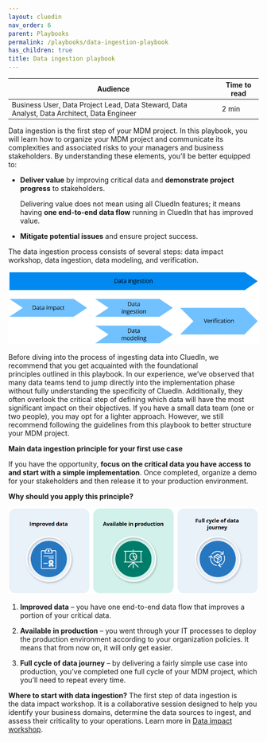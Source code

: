 ```yaml
---
layout: cluedin
nav_order: 6
parent: Playbooks
permalink: /playbooks/data-ingestion-playbook
has_children: true
title: Data ingestion playbook
---
```


| Audience | Time to read |
|--|--|
| Business User, Data Project Lead, Data Steward, Data Analyst, Data Architect, Data Engineer | 2 min |

Data ingestion is the first step of your MDM project. In this playbook, you will learn how to organize your MDM project and communicate its complexities and associated risks to your managers and business stakeholders. By understanding these elements, you’ll be better equipped to:

- **Deliver value** by improving critical data and **demonstrate project progress** to stakeholders.

    Delivering value does not mean using all CluedIn features; it means having **one end-to-end data flow** running in CluedIn that has improved value.

- **Mitigate potential issues** and ensure project success.

The data ingestion process consists of several steps: data impact workshop, data ingestion, data modeling, and verification.

![data-ingestion-process.png](../../assets/images/playbooks/data-ingestion-process.png)

Before diving into the process of ingesting data into CluedIn, we recommend that you get acquainted with the foundational principles outlined in this playbook. In our experience, we’ve observed that many data teams tend to jump directly into the implementation phase without fully understanding the specificity of CluedIn. Additionally, they often overlook the critical step of defining which data will have the most significant impact on their objectives. If you have a small data team (one or two people), you may opt for a lighter approach. However, we still recommend following the guidelines from this playbook to better structure your MDM project.

**Main data ingestion principle for your first use case**

If you have the opportunity, **focus on the critical data you have access to and start with a simple implementation**. Once completed, organize a demo for your stakeholders and then release it to your production environment.

**Why should you apply this principle?**

![data-ingestion-benefits.png](../../assets/images/playbooks/data-ingestion-benefits.png)

1.  **Improved data** – you have one end-to-end data flow that improves a portion of your critical data.

2.  **Available in production** – you went through your IT processes to deploy the production environment according to your organization policies. It means that from now on, it will only get easier.

3.  **Full cycle of data journey** – by delivering a fairly simple use case into production, you’ve completed one full cycle of your MDM project, which you’ll need to repeat every time.

**Where to start with data ingestion?** The first step of data ingestion is the data impact workshop. It is a collaborative session designed to help you identify your business domains, determine the data sources to ingest, and assess their criticality to your operations. Learn more in [Data impact workshop](/playbooks/data-ingestion-playbook/data-impact-workshop).
